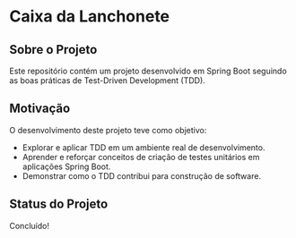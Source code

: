 # Caixa da Lanchonete
## Sobre o Projeto
Este repositório contém um projeto desenvolvido em Spring Boot seguindo as boas práticas de Test-Driven Development (TDD).

## Motivação
O desenvolvimento deste projeto teve como objetivo:

- Explorar e aplicar TDD em um ambiente real de desenvolvimento.
- Aprender e reforçar conceitos de criação de testes unitários em aplicações Spring Boot.
- Demonstrar como o TDD contribui para construção de software.

## Status do Projeto
Concluído!
